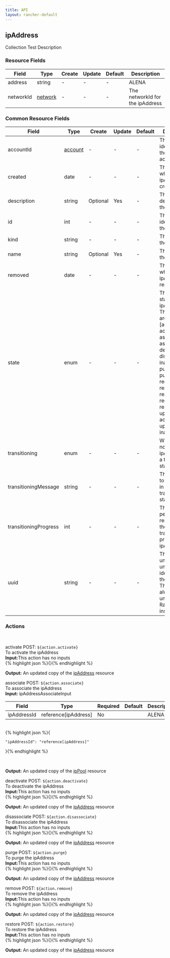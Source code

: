 ```yaml
---
title: API
layout: rancher-default
---
```


## ipAddress

Collection Test Description
​
### Resource Fields

Field | Type | Create | Update | Default | Description
---|---|---|---|---|---
address | string | - | - | - | ALENA
networkId | [network]({{site.baseurl}}/rancher/api/network/) | - | - | - | The networkId for the ipAddress




### Common Resource Fields

Field | Type | Create | Update | Default | Description
---|---|---|---|---|---
accountId | [account]({{site.baseurl}}/rancher/api/account/) | - | - | - | The unique identifier for the associated account
created | date | - | - | - | The date of when the ipAddress was created.
description | string | Optional | Yes | - | The description for the ipAddress
id | int | - | - | - | The unique identifier for the ipAddress
kind | string | - | - | - | The kind for the ipAddress
name | string | Optional | Yes | - | The name for the ipAddress
removed | date | - | - | - | The date of when the ipAddress was removed
state | enum | - | - | - | The current state of the ipAddress. The options are [activating, active, associated, associating, deactivating, disassociating, inactive, purged, purging, registering, removed, removing, requested, restoring, updating-active, updating-inactive].
transitioning | enum | - | - | - | Whether or not the ipAddress is in a transitioning state
transitioningMessage | string | - | - | - | The message to show while in a transitioning state
transitioningProgress | int | - | - | - | The percentage remaining in the transitioning process of the ipAddress
uuid | string | - | - | - | The universally unique identifier for the ipAddress. This will always be unique across Rancher installations.




### Actions









​

<span class="action">
<span class="header">
activate
<span class="headerright">POST:  <code>${action.activate}</code></span>
</span>
<div class="action-contents">
To activate the ipAddress
<br>

<span class="input">
<strong>Input:</strong>This action has no inputs
<br>
{% highlight json %}{}{% endhighlight %}

<br>
</span>

<span class="output"><strong>Output:</strong> An updated copy of the <a href="/rancher/api/ipAddress/">ipAddress</a> resource
</span>
</div>
</span>
</span>
</span>

<span class="action">
<span class="header">
associate
<span class="headerright">POST:  <code>${action.associate}</code></span>
</span>
<div class="action-contents">
To associate the ipAddress
<br>

<span class="input">
<strong>Input:</strong>​​​ ipAddressAssociateInput


Field | Type | Required | Default | Description
---|---|---|---|---
ipAddressId | reference[ipAddress] | No | <no value> | ALENA


<br>
{% highlight json %}{

	"ipAddressId": "reference[ipAddress]"

}{% endhighlight %}

<br>
</span>

<span class="output"><strong>Output:</strong> An updated copy of the <a href="/rancher/api/ipPool/">ipPool</a> resource
</span>
</div>
</span>
</span>
</span>

<span class="action">
<span class="header">
deactivate
<span class="headerright">POST:  <code>${action.deactivate}</code></span>
</span>
<div class="action-contents">
To deactivate the ipAddress
<br>

<span class="input">
<strong>Input:</strong>This action has no inputs
<br>
{% highlight json %}{}{% endhighlight %}

<br>
</span>

<span class="output"><strong>Output:</strong> An updated copy of the <a href="/rancher/api/ipAddress/">ipAddress</a> resource
</span>
</div>
</span>
</span>
</span>

<span class="action">
<span class="header">
disassociate
<span class="headerright">POST:  <code>${action.disassociate}</code></span>
</span>
<div class="action-contents">
To disassociate the ipAddress
<br>

<span class="input">
<strong>Input:</strong>This action has no inputs
<br>
{% highlight json %}{}{% endhighlight %}

<br>
</span>

<span class="output"><strong>Output:</strong> An updated copy of the <a href="/rancher/api/ipAddress/">ipAddress</a> resource
</span>
</div>
</span>
</span>
</span>

<span class="action">
<span class="header">
purge
<span class="headerright">POST:  <code>${action.purge}</code></span>
</span>
<div class="action-contents">
To purge the ipAddress
<br>

<span class="input">
<strong>Input:</strong>This action has no inputs
<br>
{% highlight json %}{}{% endhighlight %}

<br>
</span>

<span class="output"><strong>Output:</strong> An updated copy of the <a href="/rancher/api/ipAddress/">ipAddress</a> resource
</span>
</div>
</span>
</span>
</span>

<span class="action">
<span class="header">
remove
<span class="headerright">POST:  <code>${action.remove}</code></span>
</span>
<div class="action-contents">
To remove the ipAddress
<br>

<span class="input">
<strong>Input:</strong>This action has no inputs
<br>
{% highlight json %}{}{% endhighlight %}

<br>
</span>

<span class="output"><strong>Output:</strong> An updated copy of the <a href="/rancher/api/ipAddress/">ipAddress</a> resource
</span>
</div>
</span>
</span>
</span>

<span class="action">
<span class="header">
restore
<span class="headerright">POST:  <code>${action.restore}</code></span>
</span>
<div class="action-contents">
To restore the ipAddress
<br>

<span class="input">
<strong>Input:</strong>This action has no inputs
<br>
{% highlight json %}{}{% endhighlight %}

<br>
</span>

<span class="output"><strong>Output:</strong> An updated copy of the <a href="/rancher/api/ipAddress/">ipAddress</a> resource
</span>
</div>
</span>
</span>
</span>

